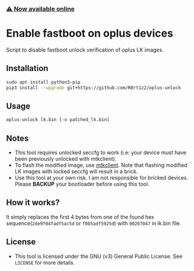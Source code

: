### [⚠️ Now available online](https://lkpatcher.r0rt1z2.com/)

# Enable fastboot on oplus devices
Script to disable fastboot unlock verification of oplus LK images.

## Installation
```bash
sudo apt install python3-pip
pip3 install --upgrade git+https://github.com/R0rt1z2/oplus-unlock
```

## Usage
```bash
oplus-unlock lk.bin [-o patched_lk.bin]
```

## Notes
* This tool requires unlocked seccfg to work (i.e: your device must have been previously unlocked with mtkclient).
* To flash the modified image, use [mtkclient](https://github.com/bkerler/mtkclient). Note that flashing modified LK images with locked seccfg will result in a brick.
* Use this tool at your own risk. I am not responsible for bricked devices. Please **BACKUP** your bootloader before using this tool.


## How it works?
It simply replaces the first 4 bytes from one of the found hex sequence(`2de9f04fadf5ac5d` or `f0b5adf5925d`) with `00207047` in lk.bin file.

## License
* This tool is licensed under the GNU (v3) General Public License. See `LICENSE` for more details.
